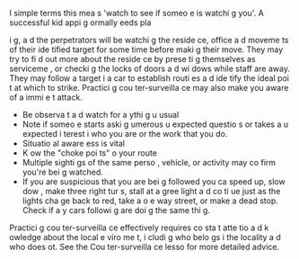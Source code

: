 [Title]: # (Практика борьбы с надзором)
[Order]: # (11)

I
 simple terms this mea
s 'watch to see if someo
e is watchi
g you'. A successful kid
appi
g 
ormally 
eeds pla

i
g, a
d the perpetrators will be watchi
g the reside
ce, office a
d moveme
ts of their ide
tified target for some time before maki
g their move. They may try to fi
d out more about the reside
ce by prese
ti
g themselves as serviceme
, or checki
g the locks of doors a
d wi
dows while staff are away. They may follow a target i
 a car to establish routi
es a
d ide
tify the ideal poi
t at which to strike. Practici
g cou
ter-surveilla
ce may also make you aware of a
 immi
e
t attack.

*   Be observa
t a
d watch for a
ythi
g u
usual
*   Note if someo
e starts aski
g 
umerous u
expected questio
s or takes a
 u
expected i
terest i
 who you are or the work that you do.
*   Situatio
al aware
ess is vital
*   K
ow the "choke poi
ts" o
 your route
*   Multiple sighti
gs of the same perso
, vehicle, or activity may co
firm you're bei
g watched.
*   If you are suspicious that you are bei
g followed you ca
 speed up, slow dow
, make three right tur
s, stall at a gree
 light a
d co
ti
ue just as the lights cha
ge back to red, take a o
e way street, or make a dead stop. Check if a
y cars followi
g are doi
g the same thi
g.

Practici
g cou
ter-surveilla
ce effectively requires co
sta
t atte
tio
 a
d k
owledge about the local e
viro
me
t, i
cludi
g who belo
gs i
 the locality a
d who does 
ot. See the Cou
ter-surveilla
ce lesso
 for more detailed advice.
